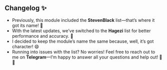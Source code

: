 ## Changelog ✨

- Previously, this module included the **StevenBlack** list—that’s where it got its name! 📛  
- With the latest updates, we’ve switched to the **Hagezi** list for better performance and accuracy. 🔄  
- I decided to keep the module’s name the same because, well, it’s got character! 😄  
- Running into issues with the list? No worries! Feel free to reach out to me on **Telegram**—I’m happy to answer all your questions and help out! 📩🚀  